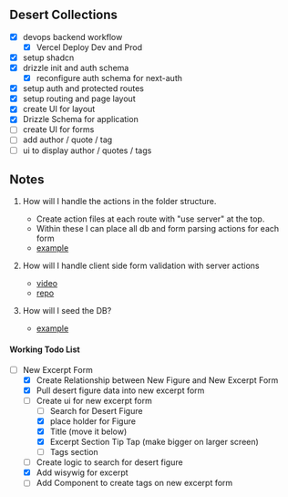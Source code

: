 ## Desert Collections

- [x] devops backend workflow
  - [x] Vercel Deploy Dev and Prod
- [x] setup shadcn
- [x] drizzle init and auth schema
  - [x] reconfigure auth schema for next-auth
- [x] setup auth and protected routes
- [x] setup routing and page layout
- [x] create UI for layout
- [x] Drizzle Schema for application
- [ ] create UI for forms
- [ ] add author / quote / tag
- [ ] ui to display author / quotes / tags

## Notes

1. How will I handle the actions in the folder structure.

   - Create action files at each route with "use server" at the top.
   - Within these I can place all db and form parsing actions for each form
   - [example](https://whateverittech.medium.com/handle-form-on-nextjs-14-using-server-action-and-drizzle-orm-de9c23826592)

2. How will I handle client side form validation with server actions

   - [video](https://youtu.be/VLk45JBe8L8?si=b4tA9oXNkrxDuW9M)
   - [repo](https://github.com/ProNextJS/forms-management-yt)

3. How will I seed the DB?
   - [example](https://dev.to/anasrin/seeding-database-with-drizzle-orm-fga)

#### Working Todo List

- [ ] New Excerpt Form
  - [x] Create Relationship between New Figure and New Excerpt Form
  - [x] Pull desert figure data into new excerpt form
  - [ ] Create ui for new excerpt form
    - [ ] Search for Desert Figure
    - [x] place holder for Figure
    - [x] Title (move it below)
    - [x] Excerpt Section Tip Tap (make bigger on larger screen)
    - [ ] Tags section
  - [ ] Create logic to search for desert figure
  - [x] Add wisywig for excerpt
  - [ ] Add Component to create tags on new excerpt form
